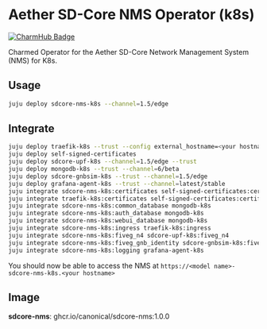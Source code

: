 # Aether SD-Core NMS Operator (k8s)
[![CharmHub Badge](https://charmhub.io/sdcore-nms-k8s/badge.svg)](https://charmhub.io/sdcore-nms-k8s)

Charmed Operator for the Aether SD-Core Network Management System (NMS) for K8s.

## Usage

```bash
juju deploy sdcore-nms-k8s --channel=1.5/edge
```

## Integrate

```bash
juju deploy traefik-k8s --trust --config external_hostname=<your hostname> --config routing_mode=subdomain
juju deploy self-signed-certificates
juju deploy sdcore-upf-k8s --channel=1.5/edge --trust
juju deploy mongodb-k8s --trust --channel=6/beta
juju deploy sdcore-gnbsim-k8s --trust --channel=1.5/edge
juju deploy grafana-agent-k8s --trust --channel=latest/stable
juju integrate sdcore-nms-k8s:certificates self-signed-certificates:certificates
juju integrate traefik-k8s:certificates self-signed-certificates:certificates
juju integrate sdcore-nms-k8s:common_database mongodb-k8s
juju integrate sdcore-nms-k8s:auth_database mongodb-k8s
juju integrate sdcore-nms-k8s:webui_database mongodb-k8s
juju integrate sdcore-nms-k8s:ingress traefik-k8s:ingress
juju integrate sdcore-nms-k8s:fiveg_n4 sdcore-upf-k8s:fiveg_n4
juju integrate sdcore-nms-k8s:fiveg_gnb_identity sdcore-gnbsim-k8s:fiveg_gnb_identity
juju integrate sdcore-nms-k8s:logging grafana-agent-k8s
```

You should now be able to access the NMS at `https://<model name>-sdcore-nms-k8s.<your hostname>`

## Image

**sdcore-nms**: ghcr.io/canonical/sdcore-nms:1.0.0
